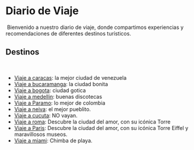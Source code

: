 # Diario de Viaje
​
Bienvenido a nuestro diario de viaje, donde compartimos experiencias y recomendaciones de diferentes destinos turísticos.
​
## Destinos
​
- [Viaje a caracas](caracas.md): la mejor ciudad de venezuela
- [Viaje a bucaramanga](burcaramanga.md): la ciudad bonita
- [Viaje a bogota](bogota.md): ciudad gotica
- [Viaje a medellin](medellin.md): buenas discotecas
- [Viaje a Paramo](paramo.md): lo mejor de colombia
- [Viaje a neiva](neiva.md): el mejor pueblito.
- [Viaje a cucuta](cucuta.md): NO vayan.
- [Viaje a roma](roma.md): Descubre la ciudad del amor, con su icónica Torre  
- [Viaje a Paris](paris.md): Descubre la ciudad del amor, con su icónica Torre Eiffel y maravillosos museos.
- [Viaje a miami](miami.md): Chimba de playa.
